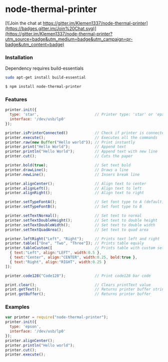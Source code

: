 # node-thermal-printer

[![Join the chat at https://gitter.im/Klemen1337/node-thermal-printer](https://badges.gitter.im/Join%20Chat.svg)](https://gitter.im/Klemen1337/node-thermal-printer?utm_source=badge&utm_medium=badge&utm_campaign=pr-badge&utm_content=badge)

### Installation
Dependency requires build-essentials
```bash
sudo apt-get install build-essential
```

```bash
$ npm install node-thermal-printer
```

### Features
```js
printer.init({
  type: 'star',                         // Printer type: 'star' or 'epson'
  interface: '/dev/usb/lp0'
});

printer.isPrinterConnected()            // Check if printer is connected
printer.execute();                      // Executes all the commands
printer.raw(new Buffer("Hello world")); // Print instantly
printer.print("Hello World");           // Append text
printer.println("Hello World");         // Append text with new line
printer.cut();                          // Cuts the paper

printer.bold(true);                     // Set text bold
printer.drawLine();                     // Draws a line
printer.newLine();                      // Insers break line

printer.alignCenter();                  // Align text to center
printer.alignLeft();                    // Align text to left
printer.alignRight();                   // Align text to right

printer.setTypeFontA();                 // Set font type to A (default)
printer.setTypeFontB();                 // Set font type to B

printer.setTextNormal();                // Set text to normal
printer.setTextDoubleHeight();          // Set text to double height
printer.setTextDoubleWidth();           // Set text to double width
printer.setTextQuadArea();              // Set text to quad area

printer.leftRight("Left", "Right");     // Prints text left and right
printer.table(["One", "Two", "Three"]); // Prints table equaly
printer.tableCustom([                   // Prints table with custom settings (text, align, width, bold)
  { text:"Left", align:"LEFT", width:0.5 },
  { text:"Center", align:"CENTER", width:0.25, bold:true },
  { text:"Right", align:"RIGHT", width:0.25 }
]);

printer.code128("Code128");             // Print code128 bar code

print.clear();                          // Clears printText value
print.getText();                        // Returns printer buffer string value
print.getBuffer();                      // Returns printer buffer
```

### Examples
```js
var printer = require("node-thermal-printer");
printer.init({
  type: 'epson',
  interface: '/dev/usb/lp0'
});
printer.alignCenter();
printer.println("Hello world");
printer.cut();
printer.execute();
```
